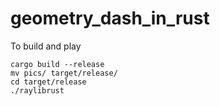 # geometry_dash_in_rust
To build and play 
```
cargo build --release
mv pics/ target/release/
cd target/release
./raylibrust
```
